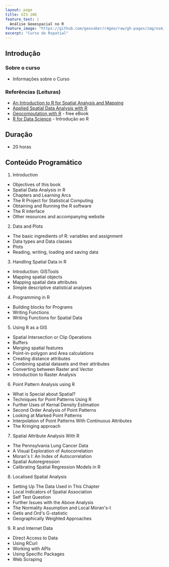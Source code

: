```yaml
---
layout: page
title: GIS-106
feature_text: |
  Análise Geoespacial no R
feature_image: "https://github.com/geosaber/r4geo/raw/gh-pages/img/osm_bkground.png"
excerpt: "Curso de Rspatial"
---
```

## Introdução
### Sobre o curso
  - Informações sobre o Curso
### Referências (Leituras)
  - [An Introduction to R for Spatial Analysis and Mapping](https://ocean.sagepub.com/books/an-introduction-to-r-for-spatial-analysis-and-mapping)
  - [Applied Spatial Data Analysis with R](https://link.springer.com/book/10.1007%2F978-1-4614-7618-4)
  - [Geocomputation with R](https://geocompr.robinlovelace.net) - free eBook
  - [R for Data Science](https://r4ds.had.co.nz) - Introdução ao R
## Duração
- 20 horas
## Conteúdo Programático
1. Introduction
  - Objectives of this book
  - Spatial Data Analysis in R
  - Chapters and Learning Arcs
  - The R Project for Statistical Computing
  - Obtaining and Running the R software
  - The R interface
  - Other resources and accompanying website   
2. Data and Plots
  - The basic ingredients of R: variables and assignment
  - Data types and Data classes
  - Plots
  - Reading, writing, loading and saving data   
3. Handling Spatial Data in R
  - Introduction: GISTools
  - Mapping spatial objects
  - Mapping spatial data attributes
  - Simple descriptive statistical analyses   
4. Programming in R
  - Building blocks for Programs
  - Writing Functions
  - Writing Functions for Spatial Data   
5. Using R as a GIS
  - Spatial Intersection or Clip Operations
  - Buffers
  - Merging spatial features
  - Point-in-polygon and Area calculations
  - Creating distance attributes
  - Combining spatial datasets and their attributes
  - Converting between Raster and Vector
  - Introduction to Raster Analysis   
6. Point Pattern Analysis using R
  - What is Special about Spatial?
  - Techniques for Point Patterns Using R
  - Further Uses of Kernal Density Estimation
  - Second Order Analysis of Point Patterns
  - Looking at Marked Point Patterns
  - Interpolation of Point Patterns With Continuous Attributes
  - The Kringing approach   
7. Spatial Attribute Analysis With R
  - The Pennsylvania Lung Cancer Data
  - A Visual Exploration of Autocorrelation
  - Moran's I: An Index of Autocorrelation
  - Spatial Autoregression
  - Calibrating Spatial Regression Models in R   
8. Localised Spatial Analysis
  - Setting Up The Data Used in This Chapter
  - Local Indicators of Spatial Association
  - Self Test Question
  - Further Issues with the Above Analysis
  - The Normality Assumption and Local Moran's-I
  - Getis and Ord's G-statistic
  - Geographically Weighted Approaches   
9. R and Internet Data
  - Direct Access to Data
  - Using RCurl
  - Working with APIs
  - Using Specific Packages
  - Web Scraping
